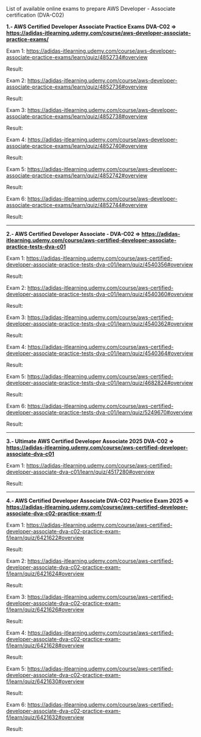 List of available online exams to prepare AWS Developer - Associate certification (DVA-C02)

**1.- AWS Certified Developer Associate Practice Exams DVA-C02 =>
https://adidas-itlearning.udemy.com/course/aws-developer-associate-practice-exams/**

  Exam 1: https://adidas-itlearning.udemy.com/course/aws-developer-associate-practice-exams/learn/quiz/4852734#overview
  
  Result:
  
  Exam 2: https://adidas-itlearning.udemy.com/course/aws-developer-associate-practice-exams/learn/quiz/4852736#overview
  
  Result:
  
  Exam 3: https://adidas-itlearning.udemy.com/course/aws-developer-associate-practice-exams/learn/quiz/4852738#overview
  
  Result:
  
  Exam 4: https://adidas-itlearning.udemy.com/course/aws-developer-associate-practice-exams/learn/quiz/4852740#overview
  
  Result:
  
  Exam 5: https://adidas-itlearning.udemy.com/course/aws-developer-associate-practice-exams/learn/quiz/4852742#overview
  
  Result:
  
  Exam 6: https://adidas-itlearning.udemy.com/course/aws-developer-associate-practice-exams/learn/quiz/4852744#overview
  
  Result:

---------------------------------------------------------------------------------------------------------------------------------------------------------------
**2.- AWS Certified Developer Associate - DVA-C02 => https://adidas-itlearning.udemy.com/course/aws-certified-developer-associate-practice-tests-dva-c01**

  Exam 1: https://adidas-itlearning.udemy.com/course/aws-certified-developer-associate-practice-tests-dva-c01/learn/quiz/4540356#overview
  
  Result:
  
  Exam 2: https://adidas-itlearning.udemy.com/course/aws-certified-developer-associate-practice-tests-dva-c01/learn/quiz/4540360#overview
  
  Result:
  
  Exam 3: https://adidas-itlearning.udemy.com/course/aws-certified-developer-associate-practice-tests-dva-c01/learn/quiz/4540362#overview
  
  Result:
  
  Exam 4: https://adidas-itlearning.udemy.com/course/aws-certified-developer-associate-practice-tests-dva-c01/learn/quiz/4540364#overview
  
  Result:
  
  Exam 5: https://adidas-itlearning.udemy.com/course/aws-certified-developer-associate-practice-tests-dva-c01/learn/quiz/4682824#overview
  
  Result:
  
  Exam 6: https://adidas-itlearning.udemy.com/course/aws-certified-developer-associate-practice-tests-dva-c01/learn/quiz/5249670#overview
    
  Result:

  ---------------------------------------------------------------------------------------------------------------------------------------------------------------
**3.- Ultimate AWS Certified Developer Associate 2025 DVA-C02 => https://adidas-itlearning.udemy.com/course/aws-certified-developer-associate-dva-c01**

  Exam 1: https://adidas-itlearning.udemy.com/course/aws-certified-developer-associate-dva-c01/learn/quiz/4517280#overview
  
  Result:

  ---------------------------------------------------------------------------------------------------------------------------------------------------------------
**4.- AWS Certified Developer Associate DVA-C02 Practice Exam 2025 => https://adidas-itlearning.udemy.com/course/aws-certified-developer-associate-dva-c02-practice-exam-f/**

  Exam 1: https://adidas-itlearning.udemy.com/course/aws-certified-developer-associate-dva-c02-practice-exam-f/learn/quiz/6421622#overview
  
  Result:

  Exam 2: https://adidas-itlearning.udemy.com/course/aws-certified-developer-associate-dva-c02-practice-exam-f/learn/quiz/6421624#overview
  
  Result:
  
  Exam 3: https://adidas-itlearning.udemy.com/course/aws-certified-developer-associate-dva-c02-practice-exam-f/learn/quiz/6421626#overview
  
  Result:
  
  Exam 4: https://adidas-itlearning.udemy.com/course/aws-certified-developer-associate-dva-c02-practice-exam-f/learn/quiz/6421628#overview
  
  Result:
  
  Exam 5: https://adidas-itlearning.udemy.com/course/aws-certified-developer-associate-dva-c02-practice-exam-f/learn/quiz/6421630#overview
  
  Result:
  
  Exam 6: https://adidas-itlearning.udemy.com/course/aws-certified-developer-associate-dva-c02-practice-exam-f/learn/quiz/6421632#overview
    
  Result:
